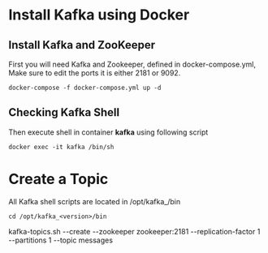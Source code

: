 # Install Kafka using Docker
## Install Kafka and ZooKeeper
First you will need Kafka and Zookeeper, defined in docker-compose.yml, Make sure to edit the ports it is either 2181 or 9092.

```
docker-compose -f docker-compose.yml up -d
```

## Checking Kafka Shell
Then execute shell in container **kafka** using following script
```
docker exec -it kafka /bin/sh
```

# Create a Topic
All Kafka shell scripts are located in /opt/kafka_<version>/bin 
```
cd /opt/kafka_<version>/bin
```
kafka-topics.sh --create --zookeeper zookeeper:2181 --replication-factor 1 --partitions 1 --topic messages
```
